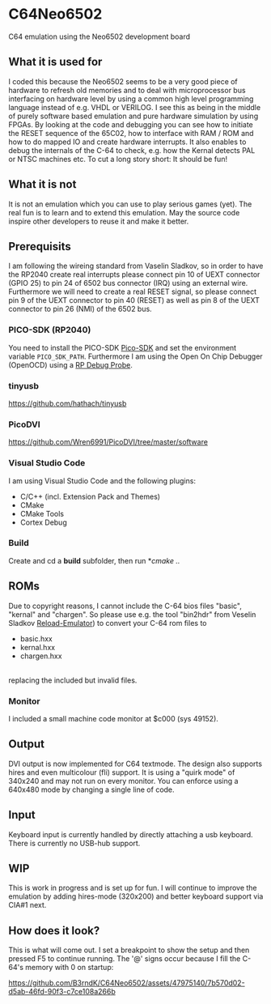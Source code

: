 # C64Neo6502
C64 emulation using the Neo6502 development board

## What it is used for
I coded this because the Neo6502 seems to be a very good piece of hardware to refresh old memories and to deal with microprocessor bus interfacing on hardware level by using a common high level programming language instead of e.g. VHDL or VERILOG. I see this as being in the middle of purely software based emulation and pure hardware simulation by using FPGAs. By looking at the code and debugging you can see how to initiate the RESET sequence of the 65C02, how to interface with RAM / ROM and how to do mapped IO and create hardware interrupts. It also enables to debug the internals of the C-64 to check, e.g. how the Kernal detects PAL or NTSC machines etc. To cut a long story short: It should be fun!

## What it is not
It is not an emulation which you can use to play serious games (yet). The real fun is to learn and to extend this emulation. May the source code inspire other developers to reuse it and make it better.

## Prerequisits
I am following the wireing standard from Vaselin Sladkov, so in order to have the RP2040 create real interrupts please connect pin 10 of UEXT connector (GPIO 25) to pin 24 of 6502 bus connector (IRQ) using an external wire. Furthermore we will need to create a real RESET signal, so please connect pin 9 of the UEXT connector to pin 40 (RESET) as well as pin 8 of the UEXT connector to pin 26 (NMI) of the 6502 bus.

### PICO-SDK (RP2040)
You need to install the PICO-SDK [Pico-SDK](https://github.com/raspberrypi/pico-sdk) and set the environment variable `PICO_SDK_PATH`. Furthermore I am using the Open On Chip Debugger (OpenOCD) using a [RP Debug Probe](https://www.raspberrypi.com/products/debug-probe/).

### tinyusb
https://github.com/hathach/tinyusb

### PicoDVI
https://github.com/Wren6991/PicoDVI/tree/master/software

### Visual Studio Code
I am using Visual Studio Code and the following plugins:

<ul>
<li>C/C++ (incl. Extension Pack and Themes)</li>
<li>CMake</li>
<li>CMake Tools</li>
<li>Cortex Debug</li>
</ul>

### Build
Create and cd a **build** subfolder, then run **cmake ..*

## ROMs
Due to copyright reasons, I cannot include the C-64 bios files "basic", "kernal" and "chargen". So please use e.g. the tool "bin2hdr" from Veselin Sladkov [Reload-Emulator](https://github.com/vsladkov/reload-emulator)) to convert your C-64 rom files to 
<ul>
  <li>basic.hxx</li>
  <li>kernal.hxx</li>
  <li>chargen.hxx</li>
</ul><br>
replacing the included but invalid files.

### Monitor
I included a small machine code monitor at $c000 (sys 49152).

## Output
DVI output is now implemented for C64 textmode. The design also supports hires and even multicolour (fli) support. 
It is using a "quirk mode" of 340x240 and may not run on every monitor. You can enforce using a 640x480 mode by changing a single line of code.

## Input
Keyboard input is currently handled by directly attaching a usb keyboard. There is currently no USB-hub support.

## WIP
This is work in progress and is set up for fun. I will continue to improve the emulation by adding hires-mode (320x200) and better keyboard support via CIA#1 next.

## How does it look?
This is what will come out. I set a breakpoint to show the setup and then pressed F5 to continue running. The '@' signs occur because I fill the C-64's memory with 0 on startup:

https://github.com/B3rndK/C64Neo6502/assets/47975140/7b570d02-d5ab-46fd-90f3-c7ce108a266b



